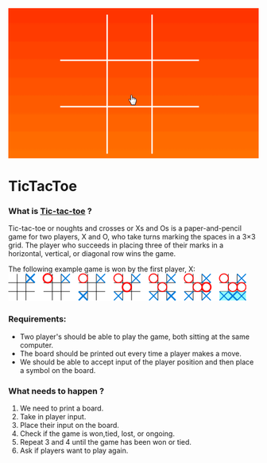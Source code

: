 <img src='images/SolidTest.gif' align='middle' width='800'>

# TicTacToe

### What is [Tic-tac-toe](https://en.wikipedia.org/wiki/Tic-tac-toe) ?
Tic-tac-toe or noughts and crosses or Xs and Os is a paper-and-pencil game for two players, X and O, who take turns marking the spaces in a 3×3 grid. The player who succeeds in placing three of their marks in a horizontal, vertical, or diagonal row wins the game.

The following example game is won by the first player, X:
<img src='images/tictac.png'>

### Requirements:
* Two player's should be able to play the game, both sitting at the same computer.
* The board should be printed out every time a player makes a move.
* We should be able to accept input of the player position and then place a symbol on the board.

### What needs to happen ?
1. We need to print a board.
2. Take in player input.
3. Place their input on the board.
4. Check if the game is won,tied, lost, or ongoing.
5. Repeat 3 and 4 until the game has been won or tied.
6. Ask if players want to play again.
